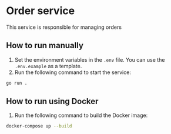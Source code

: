 # Order service

This service is responsible for managing orders

## How to run manually

1. Set the environment variables in the `.env` file. You can use the `.env.example` as a template.
2. Run the following command to start the service:

```bash
go run .
```

## How to run using Docker
1. Run the following command to build the Docker image:

```bash
docker-compose up --build
```